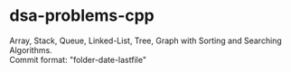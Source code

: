 # dsa-problems-cpp
Array, Stack, Queue, Linked-List, Tree, Graph with Sorting and Searching Algorithms.
<br>
Commit format: "folder-date-lastfile"